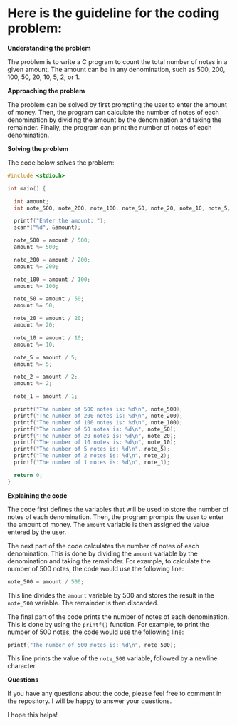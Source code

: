 # Here is the guideline for the coding problem:

**Understanding the problem**

The problem is to write a C program to count the total number of notes in a given amount. The amount can be in any denomination, such as 500, 200, 100, 50, 20, 10, 5, 2, or 1.

**Approaching the problem**

The problem can be solved by first prompting the user to enter the amount of money. Then, the program can calculate the number of notes of each denomination by dividing the amount by the denomination and taking the remainder. Finally, the program can print the number of notes of each denomination.

**Solving the problem**

The code below solves the problem:

```c
#include <stdio.h>

int main() {

  int amount;
  int note_500, note_200, note_100, note_50, note_20, note_10, note_5, note_2, note_1;

  printf("Enter the amount: ");
  scanf("%d", &amount);

  note_500 = amount / 500;
  amount %= 500;

  note_200 = amount / 200;
  amount %= 200;

  note_100 = amount / 100;
  amount %= 100;

  note_50 = amount / 50;
  amount %= 50;

  note_20 = amount / 20;
  amount %= 20;

  note_10 = amount / 10;
  amount %= 10;

  note_5 = amount / 5;
  amount %= 5;

  note_2 = amount / 2;
  amount %= 2;

  note_1 = amount / 1;

  printf("The number of 500 notes is: %d\n", note_500);
  printf("The number of 200 notes is: %d\n", note_200);
  printf("The number of 100 notes is: %d\n", note_100);
  printf("The number of 50 notes is: %d\n", note_50);
  printf("The number of 20 notes is: %d\n", note_20);
  printf("The number of 10 notes is: %d\n", note_10);
  printf("The number of 5 notes is: %d\n", note_5);
  printf("The number of 2 notes is: %d\n", note_2);
  printf("The number of 1 notes is: %d\n", note_1);

  return 0;
}
```

**Explaining the code**

The code first defines the variables that will be used to store the number of notes of each denomination. Then, the program prompts the user to enter the amount of money. The `amount` variable is then assigned the value entered by the user.

The next part of the code calculates the number of notes of each denomination. This is done by dividing the `amount` variable by the denomination and taking the remainder. For example, to calculate the number of 500 notes, the code would use the following line:

```c
note_500 = amount / 500;
```

This line divides the `amount` variable by 500 and stores the result in the `note_500` variable. The remainder is then discarded.

The final part of the code prints the number of notes of each denomination. This is done by using the `printf()` function. For example, to print the number of 500 notes, the code would use the following line:

```c
printf("The number of 500 notes is: %d\n", note_500);
```

This line prints the value of the `note_500` variable, followed by a newline character.

**Questions**

If you have any questions about the code, please feel free to comment in the repository. I will be happy to answer your questions.

I hope this helps!